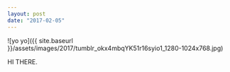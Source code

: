 ```yaml
---
layout: post
date: "2017-02-05"
---
```


![yo yo]({{ site.baseurl }}/assets/images/2017/tumblr_okx4mbqYK51r16syio1_1280-1024x768.jpg)

HI THERE.
